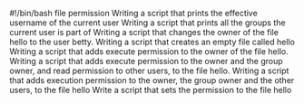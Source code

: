 #!/bin/bash
file permission
Writing a script that prints the effective username of the current user
Writing a script that prints all the groups the current user is part of
Writing a script that changes the owner of the file hello to the user betty.
Writing a script that creates an empty file called hello
Writing a script that adds execute permission to the owner of the file hello.
Writing a script that adds execute permission to the owner and the group owner, and read permission to other users, to the file hello.
Writing a script that adds execution permission to the owner, the group owner and the other users, to the file hello
Write a script that sets the permission to the file hello
